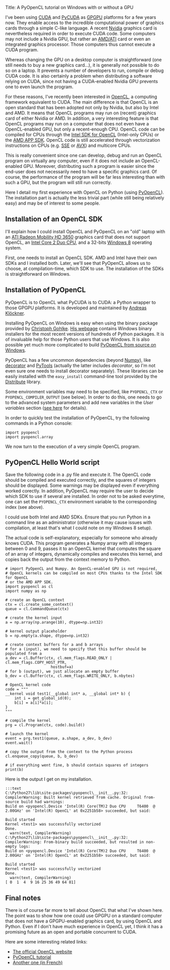 Title: A PyOpenCL tutorial on Windows with or without a GPU

I've been using [CUDA](http://en.wikipedia.org/wiki/CUDA) and 
[PyCUDA](http://documen.tician.de/pycuda/) as 
[GPGPU](http://en.wikipedia.org/wiki/GPGPU) platforms for a few years now. 
They enable access to the incredible computational power of graphics cards 
through a simple C-like language. A recent 
[Nvidia](http://en.wikipedia.org/wiki/Nvidia) graphics card is nevertheless 
required in order to execute CUDA code. Some computers may not include a 
Nvidia GPU, but rather an 
[AMD/ATI](http://en.wikipedia.org/wiki/Advanced_Micro_Devices) card or even 
an integrated graphics processor. Those computers thus cannot execute a CUDA 
program.

<!-- PELICAN_END_SUMMARY -->

Whereas changing the GPU on a desktop computer is straightforward (one still 
needs to buy a new graphics card...), it is generally not possible to do so 
on a laptop. It prevents a number of developers to run, compile or debug CUDA 
code. It is also certainly a problem when distributing a software relying on 
CUDA, since not having a CUDA-enabled Nvidia GPU prevents one to even launch 
the program.

For these reasons, I've recently been interested in 
[OpenCL](http://en.wikipedia.org/wiki/OpenCL), a computing framework 
equivalent to CUDA. The main difference is that OpenCL is an open standard 
that has been adopted not only by Nvidia, but also by Intel and AMD. It means 
that OpenCL programs may run on (recent) graphics card of either Nvidia or 
AMD. In addition, a very interesting feature is that OpenCL programs may run 
on a computer that does not even have a OpenCL-enabled GPU, but only a 
recent-enough CPU. OpenCL code can be compiled for CPUs through the [Intel 
SDK for OpenCL](http://software.intel.com/en-us/vcsource/tools/opencl-sdk) 
(Intel-only CPUs) or the [AMD APP 
SDK](http://developer.amd.com/tools/hc/AMDAPPSDK/). OpenCL code is still 
accelerated through vectorization instructions on CPUs (e.g. 
[SSE](http://en.wikipedia.org/wiki/Streaming_SIMD_Extensions) or 
[AVX](http://en.wikipedia.org/wiki/Advanced_Vector_Extensions)) and multicore 
CPUs.

This is really convenient since one can develop, debug and run an OpenCL 
program on virtually any computer, even if it does not include an 
OpenCL-enabled GPU. Moreover, distributing such a program is easier since the 
end-user does not necessarily need to have a specific graphics card. Of 
course, the performance of the program will be far less interesting than with 
such a GPU, but the program will still run correctly.

Here I detail my first experience with OpenCL on Python (using 
[PyOpenCL](http://mathema.tician.de/software/pyopencl)).
The installation part is actually the less trivial part (while still being
relatively easy) and may be of interest to some people.

Installation of an OpenCL SDK
-----------------------------

I'll explain how I could install OpenCL and PyOpenCL on an "old" laptop with 
an [ATI Radeon Mobility HD 
3650](http://www.amd.com/us/products/desktop/graphics/ati-radeon-hd-3000/hd-3600)
graphics card that does not support 
OpenCL, an [Intel Core 2 Duo CPU](http://en.wikipedia.org/wiki/Intel_Core_2), 
and a 32-bits [Windows 8](http://en.wikipedia.org/wiki/Windows_8) operating 
system.

First, one needs to install an OpenCL SDK. AMD and Intel have their own SDKs 
and I installed both. Later, we'll see that PyOpenCL allows us to choose, at 
compilation-time, which SDK to use. The installation of the SDKs is 
straightforward on Windows.

Installation of PyOpenCL
------------------------

PyOpenCL is to OpenCL what PyCUDA is to CUDA: a Python wrapper to those GPGPU 
platforms. It is developed and maintained by [Andreas 
Klöckner](http://mathema.tician.de/). 

Installing PyOpenCL on Windows is easy when using the binary package provided 
by [Christoph Gohlke](http://www.lfd.uci.edu/~gohlke/). [His 
webpage](http://www.lfd.uci.edu/~gohlke/pythonlibs/) contains Windows binary 
installers for the most recent versions of hundreds of Python packages. It is 
of invaluable help for those Python users that use Windows. It is also 
possible yet much more complicated to build [PyOpenCL from source on 
Windows](http://wiki.tiker.net/PyOpenCL/Installation). 

PyOpenCL has a few uncommon dependencies (beyond 
[Numpy](http://numpy.scipy.org/)), like 
[decorator](http://pypi.python.org/pypi/decorator) and 
[PyTools](http://pypi.python.org/pypi/pytools) (actually the latter includes 
_decorator_, so I'm not even sure one needs to install decorator separately). 
These libraries can be easily installed with the `easy_install` command-line 
tool provided by the [Distribute](http://packages.python.org/distribute/) 
library. 

Some environment variables may need to be specified, like `PYOPENCL_CTX` or 
`PYOPENCL_COMPILER_OUTPUT` (see below). In order to do this, one needs to go 
to the advanced system parameters and add new variables in the _User 
variables_ section ([see 
here](http://www.technoon.com/how-to-add-environment-variables-in-windows-8.html)
for details). 

In order to quickly test the installation of PyOpenCL, try the following 
commands in a Python console:

    import pyopencl
    import pyopencl.array

We now turn to the execution of a very simple OpenCL program.

PyOpenCL Hello World script
---------------------------

Save the following code in a .py file and execute it. The OpenCL code should be 
compiled and executed correctly, and the squares of integers should be
displayed. Some warnings may be displayed even if everything worked corectly.
In addition, PyOpenCL may require the user to decide which SDK to use if several
are installed. In order not to be asked everytime, one can set the
`PYOPENCL_CTX` environment variable to the corresponding index (see above).

I could use both Intel and AMD SDKs. Ensure that you run Python in a command
line as an administrator (otherwise it may cause issues with
compilation, at least that's what I could note on my Windows 8 setup).

The actual code is self-explanatory, especially for someone who already knows
CUDA. This program generates a Numpy array with all integers between 0 and 9,
passes it to an OpenCL kernel that computes the square of an array of integers,
dynamically compiles and executes this kernel, and copies back the output from
the context memory to Python.

    # import PyOpenCL and Numpy. An OpenCL-enabled GPU is not required,
    # OpenCL kernels can be compiled on most CPUs thanks to the Intel SDK for OpenCL
    # or the AMD APP SDK.
    import pyopencl as cl
    import numpy as np

    # create an OpenCL context
    ctx = cl.create_some_context()
    queue = cl.CommandQueue(ctx)

    # create the kernel input
    a = np.array(np.arange(10), dtype=np.int32)

    # kernel output placeholder
    b = np.empty(a.shape, dtype=np.int32)

    # create context buffers for a and b arrays
    # for a (input), we need to specify that this buffer should be populated from a
    a_dev = cl.Buffer(ctx, cl.mem_flags.READ_ONLY | cl.mem_flags.COPY_HOST_PTR, 
                        hostbuf=a)
    # for b (output), we just allocate an empty buffer
    b_dev = cl.Buffer(ctx, cl.mem_flags.WRITE_ONLY, b.nbytes)

    # OpenCL kernel code
    code = """
    __kernel void test1(__global int* a, __global int* b) {
        int i = get_global_id(0);
        b[i] = a[i]*a[i];
    }
    """

    # compile the kernel
    prg = cl.Program(ctx, code).build()

    # launch the kernel
    event = prg.test1(queue, a.shape, a_dev, b_dev)
    event.wait()

    # copy the output from the context to the Python process
    cl.enqueue_copy(queue, b, b_dev)

    # if everything went fine, b should contain squares of integers
    print(b)

Here is the output I get on my installation.

	:::text
    C:\Python27\lib\site-packages\pyopencl\__init__.py:32: CompilerWarning: Built kernel retrieved from cache. Original from-source build had warnings:
    Build on <pyopencl.Device 'Intel(R) Core(TM)2 Duo CPU     T6400  @ 2.00GHz' on 'Intel(R) OpenCL' at 0x2251b58> succeeded, but said:

    Build started
    Kernel <test1> was successfully vectorized
    Done.
      warn(text, CompilerWarning)
    C:\Python27\lib\site-packages\pyopencl\__init__.py:32: CompilerWarning: From-binary build succeeded, but resulted in non-empty logs:
    Build on <pyopencl.Device 'Intel(R) Core(TM)2 Duo CPU     T6400  @ 2.00GHz' on 'Intel(R) OpenCL' at 0x2251b58> succeeded, but said:

    Build started
    Kernel <test1> was successfully vectorized
    Done.
      warn(text, CompilerWarning)
    [ 0  1  4  9 16 25 36 49 64 81]
    
Final notes
-----------

There is of course far more to tell about OpenCL that what I've shown here. 
The point was to show how one could use GPGPU on a standard computer that 
does not have a GPGPU-enabled graphics card, by using OpenCL and Python.
Even if I don't have much experience in OpenCL yet, I think it has a promising
future as an open and portable concurrent to CUDA.

Here are some interesting related links:

*   [The official OpenCL website](http://www.khronos.org/opencl/)
*   [PyOpenCL tutorial](http://enja.org/2011/02/22/adventures-in-pyopencl-part-1-getting-started-with-python/)
*   [Another one (in French)](http://www.planquart.com/tutoriel-n%C2%B01-pyopencl-premier-calcul-sur-gpu)






